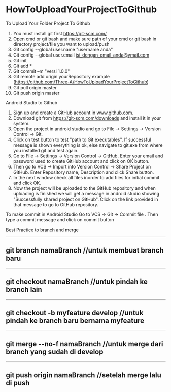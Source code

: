 # HowToUploadYourProjectToGithub
To Upload Your Folder Project To Github

1.  You must install git first https://git-scm.com/
2.  Open cmd or git bash and make sure path of your cmd or git bash in directory project/file you want to upload/push
3.  Git config --global user.name "username anda" 
4.  Git config --global user.email isi_dengan_email_anda@ymail.com 
5.  Git init 
6.  Git add * 
7.  Git commit –m "versi 1.0.0" 
8.  Git remote add origin yourRepository example (https://github.com/Three-A/HowToUploadYourProjectToGithub)
9.  Git pull origin master 
10. Git push origin master 


Android Studio to Github
1. Sign up and create a GitHub account in www.github.com.
2. Download git from https://git-scm.com/downloads and install it in your system.
3. Open the project in android studio and go to File -> Settings -> Version Control -> Git.
4. Click on test button to test "path to Git executables". If successful message is shown everything is ok, else navigate to git.exe from  where you installed git and test again.
5. Go to File -> Settings -> Version Control -> GitHub. Enter your email and password used to create GitHub account and click on OK button.
6. Then go to VCS -> Import into Version Control -> Share Project on GitHub. Enter Repository name, Description and click Share button.
7. In the next window check all files inorder to add files for initial commit and click OK.
8. Now the project will be uploaded to the GitHub repository and when uploading is finished we will get a message in android studio showing "Successfully shared project on GitHub". Click on the link provided in that message to go to GitHub repository.

To make commit in Android Studio
Go to VCS -> Git -> Commit file . Then type a commit message and click on commit button

Best Practice to branch and merge

---------------------------------
git branch namaBranch             //untuk membuat branch baru
---------------------------------

---------------------------------
git checkout namaBranch           //untuk pindah ke branch lain
---------------------------------

---------------------------------
git checkout -b myfeature develop //untuk pindah ke branch baru bernama myfeature
---------------------------------

---------------------------------
git merge --no-f namaBranch       //untuk merge dari branch yang sudah di develop
---------------------------------

---------------------------------
git push origin namaBranch        //setelah merge lalu di push
---------------------------------



